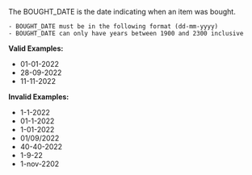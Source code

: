 <!-- markdownlint-disable-file first-line-h1 -->
The BOUGHT_DATE is the date indicating when an item was bought.

```info
- BOUGHT_DATE must be in the following format (dd-mm-yyyy)
- BOUGHT_DATE can only have years between 1900 and 2300 inclusive
```

**Valid Examples:**
- 01-01-2022
- 28-09-2022
- 11-11-2022

**Invalid Examples:**
- 1-1-2022
- 01-1-2022
- 1-01-2022
- 01/09/2022
- 40-40-2022
- 1-9-22
- 1-nov-2202
